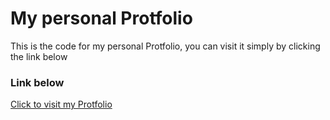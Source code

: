 # My personal Protfolio

This is the code for my personal Protfolio, you can visit it simply by clicking the link below

### Link below

[Click to visit my Protfolio](https://s0m3n.github.io/iamsomen)